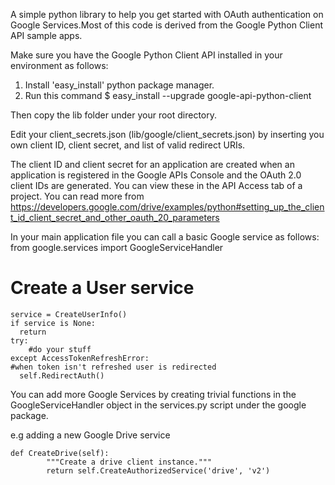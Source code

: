 A simple python library to help you get started with OAuth authentication on
Google Services.Most of this code is derived from the Google Python Client API sample apps.

Make sure you have the Google Python Client API installed in your environment
as follows:
1. Install 'easy_install' python package manager.
2. Run this command 
   $ easy_install --upgrade google-api-python-client

Then copy the lib folder under your root directory.

Edit your client_secrets.json (lib/google/client_secrets.json) by inserting you
own client ID, client secret, and list of valid redirect URIs.

The client ID and client secret for an application are created when an application is registered in
the Google APIs Console and the OAuth 2.0 client IDs are generated. You can view these
in the API Access tab of a project.
You can read more from https://developers.google.com/drive/examples/python#setting_up_the_client_id_client_secret_and_other_oauth_20_parameters

In your main application file you can call a basic Google service as follows:
 from google.services import GoogleServiceHandler
 # Create a User service
    service = CreateUserInfo()
    if service is None:
      return
    try:
		#do your stuff
	except AccessTokenRefreshError:
	#when token isn't refreshed user is redirected
      self.RedirectAuth()

You can add more Google Services by creating trivial functions in the
GoogleServiceHandler object in the services.py script under the google package.

e.g adding a new Google Drive service

	def CreateDrive(self):
			"""Create a drive client instance."""
			return self.CreateAuthorizedService('drive', 'v2')